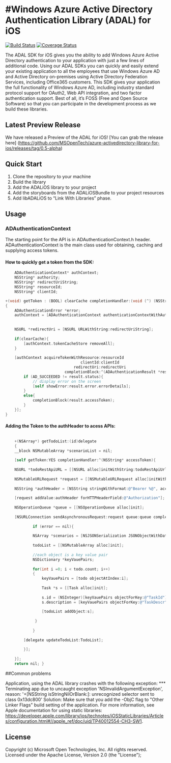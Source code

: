 #Windows Azure Active Directory Authentication Library (ADAL) for iOS
=====================================

[![Build Status](https://travis-ci.org/MSOpenTech/azure-activedirectory-library-for-ios.png)](https://travis-ci.org/MSOpenTech/azure-activedirectory-library-for-ios)
[![Coverage Status](https://coveralls.io/repos/MSOpenTech/azure-activedirectory-library-for-ios/badge.png?branch=master)](https://coveralls.io/r/MSOpenTech/azure-activedirectory-library-for-ios?branch=master)

The ADAL SDK for iOS gives you the ability to add Windows Azure Active Directory authentication to your application with just a few lines of additional code. Using our ADAL SDKs you can quickly and easily extend your existing application to all the employees that use Windows Azure AD and Active Directory on-premises using Active Directory Federation Services, including Office365 customers. This SDK gives your application the full functionality of Windows Azure AD, including industry standard protocol support for OAuth2, Web API integration, and two factor authentication support. Best of all, it’s FOSS (Free and Open Source Software) so that you can participate in the development process as we build these libraries.

## Latest Preview Release

We have released a Preview of the ADAL for iOS! [You can grab the release here] (https://github.com/MSOpenTech/azure-activedirectory-library-for-ios/releases/tag/0.5-alpha)

## Quick Start

1. Clone the repository to your machine
2. Build the library
3. Add the ADALiOS library to your project
4. Add the storyboards from the ADALiOSBundle to your project resources
5. Add libADALiOS to “Link With Libraries” phase. 

## Usage

### ADAuthenticationContext

The starting point for the API is in ADAuthenticationContext.h header. ADAuthenticationContext is the main class used for obtaining, caching and supplying access tokens.

#### How to quickly get a token from the SDK:

```Objective-C
	ADAuthenticationContext* authContext;
	NSString* authority;
	NSString* redirectUriString;
	NSString* resourceId;
	NSString* clientId;

+(void) getToken : (BOOL) clearCache completionHandler:(void (^) (NSString*))completionBlock;
{
    ADAuthenticationError *error;
    authContext = [ADAuthenticationContext authenticationContextWithAuthority:authority
                                                                        error:&error];
    
    NSURL *redirectUri = [NSURL URLWithString:redirectUriString];
    
    if(clearCache){
        [authContext.tokenCacheStore removeAll];
    }
    
    [authContext acquireTokenWithResource:resourceId
                                 clientId:clientId
                              redirectUri:redirectUri
                          completionBlock:^(ADAuthenticationResult *result) {
        if (AD_SUCCEEDED != result.status){
            // display error on the screen
            [self showError:result.error.errorDetails];
        }
        else{
            completionBlock(result.accessToken);
        }
    }];
}
```

#### Adding the Token to the authHeader to acess APIs:

```Objective-C

	+(NSArray*) getTodoList:(id)delegate
	{
    __block NSMutableArray *scenarioList = nil;
    
    [self getToken:YES completionHandler:^(NSString* accessToken){
    
    NSURL *todoRestApiURL = [[NSURL alloc]initWithString:todoRestApiUrlString];
            
    NSMutableURLRequest *request = [[NSMutableURLRequest alloc]initWithURL:todoRestApiURL];
            
    NSString *authHeader = [NSString stringWithFormat:@"Bearer %@", accessToken];
            
    [request addValue:authHeader forHTTPHeaderField:@"Authorization"];
            
    NSOperationQueue *queue = [[NSOperationQueue alloc]init];
            
    [NSURLConnection sendAsynchronousRequest:request queue:queue completionHandler:^(NSURLResponse *response, NSData *data, NSError *error) {
                
            if (error == nil){
                    
            NSArray *scenarios = [NSJSONSerialization JSONObjectWithData:data options:0 error:nil];
                
            todoList = [[NSMutableArray alloc]init];
                    
            //each object is a key value pair
            NSDictionary *keyVauePairs;
                    
            for(int i =0; i < todo.count; i++)
            {
                keyVauePairs = [todo objectAtIndex:i];
                        
                Task *s = [[Task alloc]init];
                        
                s.id = (NSInteger)[keyVauePairs objectForKey:@"TaskId"];
                s.description = [keyVauePairs objectForKey:@"TaskDescr"];
                
                [todoList addObject:s];
                
             }
                
            }
        
        [delegate updateTodoList:TodoList];
        
        }];
        
    }];
    return nil; } 
```
##Common problems

Application, using the ADAL library crashes with the following exception: *** Terminating app due to uncaught exception 'NSInvalidArgumentException', reason: '+[NSString isStringNilOrBlank:]: unrecognized selector sent to class 0x13dc800'
Solution: Make sure that you add the -ObjC flag to "Other Linker Flags" build setting of the application. For more information, see Apple documentation for using static libraries:  https://developer.apple.com/library/ios/technotes/iOSStaticLibraries/Articles/configuration.html#//apple_ref/doc/uid/TP40012554-CH3-SW1.

## License

Copyright (c) Microsoft Open Technologies, Inc.  All rights reserved. Licensed under the Apache License, Version 2.0 (the "License"); 
